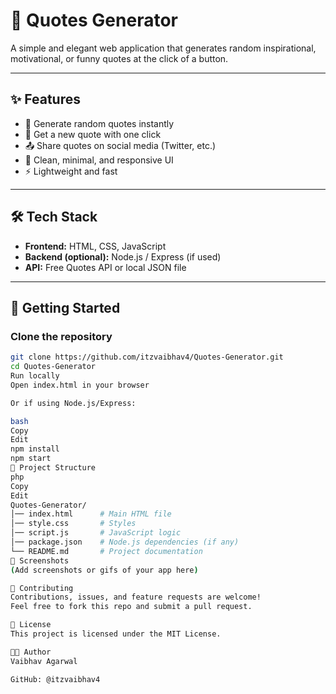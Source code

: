 # 📖 Quotes Generator  

A simple and elegant web application that generates random inspirational, motivational, or funny quotes at the click of a button.  

---

## ✨ Features  
- 🎲 Generate random quotes instantly  
- 🔄 Get a new quote with one click  
- 📤 Share quotes on social media (Twitter, etc.)  
- 🎨 Clean, minimal, and responsive UI  
- ⚡ Lightweight and fast  

---

## 🛠️ Tech Stack  
- **Frontend:** HTML, CSS, JavaScript  
- **Backend (optional):** Node.js / Express (if used)  
- **API:** Free Quotes API or local JSON file  

---

## 🚀 Getting Started  

### Clone the repository  
```bash
git clone https://github.com/itzvaibhav4/Quotes-Generator.git
cd Quotes-Generator
Run locally
Open index.html in your browser

Or if using Node.js/Express:

bash
Copy
Edit
npm install
npm start
📂 Project Structure
php
Copy
Edit
Quotes-Generator/
│── index.html      # Main HTML file
│── style.css       # Styles
│── script.js       # JavaScript logic
│── package.json    # Node.js dependencies (if any)
└── README.md       # Project documentation
📸 Screenshots
(Add screenshots or gifs of your app here)

🤝 Contributing
Contributions, issues, and feature requests are welcome!
Feel free to fork this repo and submit a pull request.

📜 License
This project is licensed under the MIT License.

👨‍💻 Author
Vaibhav Agarwal

GitHub: @itzvaibhav4
